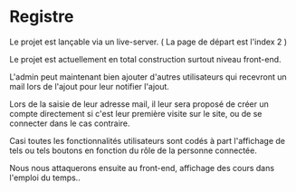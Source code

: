 # Registre

Le projet est lançable via un live-server. ( La page de départ est l'index 2 )

Le projet est actuellement en total construction surtout niveau front-end.

L'admin peut maintenant bien ajouter d'autres utilisateurs qui recevront un mail lors de l'ajout pour leur notifier l'ajout. 

Lors de la saisie de leur adresse mail, il leur sera proposé de créer un compte directement si c'est leur première visite sur le site, ou de se connecter dans le cas contraire.

Casi toutes les fonctionnalités utilisateurs sont codés à part l'affichage de tels ou tels boutons en fonction du rôle de la personne connectée.

Nous nous attaquerons ensuite au front-end, affichage des cours dans l'emploi du temps..
